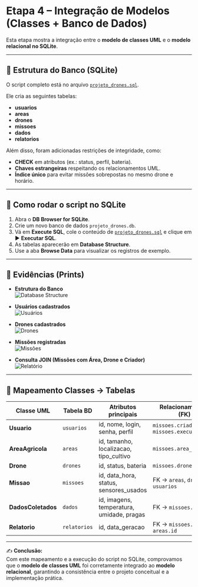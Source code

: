 # Etapa 4 – Integração de Modelos (Classes + Banco de Dados)

Esta etapa mostra a integração entre o **modelo de classes UML** e o **modelo relacional no SQLite**.

---

## 📌 Estrutura do Banco (SQLite)

O script completo está no arquivo [`projeto_drones.sql`](./projeto_drones.sql).

Ele cria as seguintes tabelas:

- **usuarios**
- **areas**
- **drones**
- **missoes**
- **dados**
- **relatorios**

Além disso, foram adicionadas restrições de integridade, como:
- **CHECK** em atributos (ex.: status, perfil, bateria).  
- **Chaves estrangeiras** respeitando os relacionamentos UML.  
- **Índice único** para evitar missões sobrepostas no mesmo drone e horário.  

---

## 📌 Como rodar o script no SQLite

1. Abra o **DB Browser for SQLite**.  
2. Crie um novo banco de dados `projeto_drones.db`.  
3. Vá em **Execute SQL**, cole o conteúdo de [`projeto_drones.sql`](./projeto_drones.sql) e clique em ▶ **Executar SQL**.  
4. As tabelas aparecerão em **Database Structure**.  
5. Use a aba **Browse Data** para visualizar os registros de exemplo.

---

## 📸 Evidências (Prints)

- **Estrutura do Banco**  
  ![Database Structure](./print_database.png)

- **Usuários cadastrados**  
  ![Usuários](./print_usuarios.png)

- **Drones cadastrados**  
  ![Drones](./print_drones.png)

- **Missões registradas**  
  ![Missões](./print_missoes.png)

- **Consulta JOIN (Missões com Área, Drone e Criador)**  
  ![Relatório](./print_join.png)

---

## 📌 Mapeamento Classes → Tabelas

| Classe UML        | Tabela BD   | Atributos principais                                   | Relacionamentos (FK) |
|-------------------|-------------|--------------------------------------------------------|----------------------|
| **Usuario**       | `usuarios`  | id, nome, login, senha, perfil                         | `missoes.criada_por`, `missoes.executada_por` |
| **AreaAgricola**  | `areas`     | id, tamanho, localizacao, tipo_cultivo                 | `missoes.area_id` |
| **Drone**         | `drones`    | id, status, bateria                                    | `missoes.drone_id` |
| **Missao**        | `missoes`   | id, data_hora, status, sensores_usados                 | FK → `areas`, `drones`, `usuarios` |
| **DadosColetados**| `dados`     | id, imagens, temperatura, umidade, pragas              | FK → `missoes.id` |
| **Relatorio**     | `relatorios`| id, data_geracao                                       | FK → `missoes.id`, `areas.id` |

---

✍️ **Conclusão:**  
Com este mapeamento e a execução do script no SQLite, comprovamos que o **modelo de classes UML** foi corretamente integrado ao **modelo relacional**, garantindo a consistência entre o projeto conceitual e a implementação prática.
